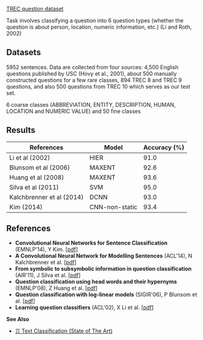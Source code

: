 [TREC question dataset](http://cogcomp.org/Data/QA/QC/)

Task involves classifying a question into 6 question types (whether the question is about person, location, numeric information, etc.) (Li and Roth, 2002)

## Datasets

5952 sentences. Data are collected from four sources: 4,500 English questions published by USC (Hovy et al., 2001),
about 500 manually constructed questions for a few rare classes, 894 TREC 8 and TREC 9 questions,
and also 500 questions from TREC 10 which serves as our test set.

6 coarse classes (ABBREVIATION, ENTITY, DESCRIPTION, HUMAN, LOCATION and NUMERIC VALUE) and 50 fine classes

## Results

| References                | Model          | Accuracy (%) |
|---------------------------|----------------|--------------|
| Li et al (2002)           | HIER           | 91.0         |
| Blunsom et al (2006)      | MAXENT         | 92.6         |
| Huang et al (2008)        | MAXENT         | 93.6         |
| Silva et al (2011)        | SVM            | 95.0         |
| Kalchbrenner et al (2014) | DCNN           | 93.0         |
| Kim (2014)                | CNN-non-static | 93.4         |

## References

* **Convolutional Neural Networks for Sentence Classification** (EMNLP'14), Y Kim. [[pdf](https://arxiv.org/pdf/1408.5882)]
* **A Convolutional Neural Network for Modelling Sentences** (ACL'14), N Kalchbrenner et al. [[pdf](http://www.aclweb.org/anthology/P14-1062)]
* **From symbolic to subsymbolic information in question classification** (AIR'11), J Silva et al. [[pdf](http://www.inesc-id.pt/pt/indicadores/Ficheiros/6678.pdf)]
* **Question classification using head words and their hypernyms** (EMNLP'08), Z Huang et al. [[pdf](https://dl.acm.org/citation.cfm?id=1148282)]
* **Question classification with log-linear models** (SIGIR'06), P Blunsom et al. [[pdf](https://dl.acm.org/citation.cfm?id=1148282)]
* **Learning question classifiers** (ACL'02), X Li et al. [[pdf](http://aclweb.org/anthology/C02-1150)]

**See Also**

* [☶ Text Classification (State of The Art)](https://github.com/magizbox/underthesea/wiki/English-NLP-SOTA#text-classification)
